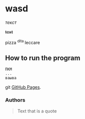 # wasd
_текст_

~~text~~

pizza 	<sup> dita </sup> leccare	

## How to run the program
```
ПКМ
...
ваыва
```
git [GitHub Pages](https://pages.github.com/).
### Authors
> Text that is a quote

